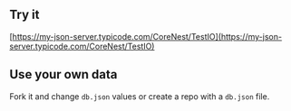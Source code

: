 ## Try it

[https://my-json-server.typicode.com/CoreNest/TestIO](https://my-json-server.typicode.com/CoreNest/TestIO)

## Use your own data

Fork it and change `db.json` values or create a repo with a `db.json` file.
